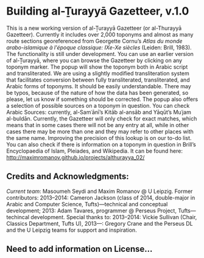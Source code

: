 # Building al-Ṯurayyā Gazetteer, v.1.0

This is a new working version of al-Ṯurayyā Gazetteer (or al-Thurayyā Gazetteer). Currently it includes over 2,000 toponyms and almost as many route sections georeferenced from Georgette Cornu’s *Atlas du monde arabo-islamique à l'époque classique: IXe-Xe siècles* (Leiden: Brill, 1983). The functionality is still under development. You can use an earlier version of al-Ṯurayyā, where you can browse the Gazetteer by clicking on any toponym marker. The popup will show the toponym both in Arabic script and transliterated. We are using a slightly modified transliteration system that facilitates conversion between fully transliterated, transliterated, and Arabic forms of toponyms. It should be easily understandable. There may be typos, because of the nature of how the data has been generated, so please, let us know if something should be corrected. The popup also offers a selection of possible sources on a toponym in question. You can check Arabic Sources: currently, al-Samʿānī’s Kitāb al-ansāb and Yāqūt’s Muʿjam al-buldān. Currently, the Gazetteer will only check for exact matches, which means that in some cases there will not be any entry at all, while in other cases there may be more than one and they may refer to other places with the same name. Improving the precision of this lookup is on our to-do list. You can also check if there is information on a toponym in question in Brill’s Encyclopaedia of Islam, Pleiades, and Wikipedia. It can be found here: http://maximromanov.github.io/projects/althurayya_02/

## Credits and Acknowledgments:

*Current team*: Masoumeh Seydi and Maxim Romanov @ U Leipzig. Former contributors: 2013–2014: Cameron Jackson (class of 2014, double-major in Arabic and Computer Science, Tufts)—technical and conceptual development; 2013: Adam Tavares, programmer @ Perseus Project, Tufts—techincal development. Special thanks to: 2013–2014: Vickie Sullivan (Chair, Classics Department, Tufts U), 2013—: Gregory Crane and the Perseus DL and the U Leipzig teams for support and inspiration.

## Need to add information on License...